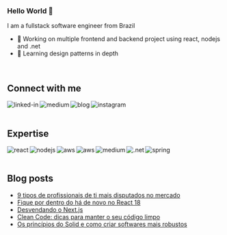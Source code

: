 ### Hello World 👋
I am a fullstack software engineer from Brazil 

- 🔭 Working on multiple frontend and backend project using react, nodejs and .net
- 🌱 Learning design patterns in depth
<br>

## Connect with me

[<img align="left" alt="linked-in" src="https://img.shields.io/badge/linkedin-%230077B5.svg?&style=for-the-badge&logo=linkedin&logoColor=white" />](https://www.linkedin.com/in/leandro-oliveira-01656a24/)
[<img align="left" alt="medium" src="https://img.shields.io/badge/medium-%2312100E.svg?&style=for-the-badge&logo=medium&logoColor=white" />](https://leandro-oliveira.medium.com/)
[<img align="left" alt="blog" src="https://img.shields.io/badge/blog-%231877F2?logo=blog&logoColor=white&style=for-the-badge" />](https://www.thexcodes.com)
[<img align="left" alt="instagram" src = "https://img.shields.io/badge/instagram-%23E4405F.svg?&style=for-the-badge&logo=instagram&logoColor=white">](https://www.instagram.com/thexcodes/)

<br>
<br>

## Expertise
<img align="left" alt="react" src="https://img.shields.io/badge/react%20-%2320232a.svg?&style=for-the-badge&logo=react&logoColor=%2361DAFB" />
<img align="left" alt="nodejs" src="https://img.shields.io/badge/node.js%20-%2343853D.svg?&style=for-the-badge&logo=node.js&logoColor=white" />
<img align="left" alt="aws" src="https://img.shields.io/badge/Amazon%20AWS-%23232F3E?logo=amazon-aws&logoColor=white&style=for-the-badge" />
<img align="left" alt="aws" src="https://img.shields.io/badge/Microsoft%20AZURE-0085CF?logo=microsoft-azure&logoColor=white&style=for-the-badge" />
<img align="left" alt="medium" src="https://img.shields.io/badge/postgres-%23316192.svg?&style=for-the-badge&logo=postgresql&logoColor=white" />
<img align="left" alt=".net" src="https://img.shields.io/badge/.netcore-512BD4?logo=dotnet&logoColor=white&style=for-the-badge" />
<img align="left" alt="spring" src="https://img.shields.io/badge/sqlserver-B71C1C.svg?&style=for-the-badge&logo=mssqlserver&logoColor=white" />

<br>
<br>


## Blog posts
<!-- BLOG-POST-LIST:START -->
- [9 tipos de profissionais de ti mais disputados no mercado](https://leandro-oliveira.medium.com/9-tipos-de-profissionais-de-ti-mais-disputados-no-mercado-7d83d3d60b92?source=rss-222e6e2c83b8------2)
- [Fique por dentro do há de novo no React 18](https://leandro-oliveira.medium.com/fique-por-dentro-do-h%C3%A1-de-novo-no-react-18-942062e77a52?source=rss-222e6e2c83b8------2)
- [Desvendando o Next.js](https://leandro-oliveira.medium.com/desvendando-o-next-js-ebf9a4566cf9?source=rss-222e6e2c83b8------2)
- [Clean Code: dicas para manter o seu código limpo](https://leandro-oliveira.medium.com/clean-code-dicas-para-manter-o-seu-c%C3%B3digo-limpo-45e380bcc7a7?source=rss-222e6e2c83b8------2)
- [Os princípios do Solid e como criar softwares mais robustos](https://leandro-oliveira.medium.com/os-princ%C3%ADpios-do-solid-e-como-criar-softwares-mais-robustos-f94ebbbfdb15?source=rss-222e6e2c83b8------2)
<!-- BLOG-POST-LIST:END -->

<!--
Here are some ideas to get you started:

- 🔭 I’m currently working on ...
- 🌱 I’m currently learning ...
- 👯 I’m looking to collaborate on ...
- 🤔 I’m looking for help with ...
- 💬 Ask me about ...
- 📫 How to reach me: ...
- 😄 Pronouns: ...
- ⚡ Fun fact: ...
-->
